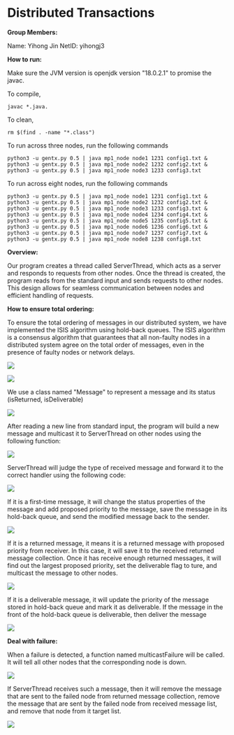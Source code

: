 # Distributed Transactions

**Group Members:**

Name: Yihong Jin
NetID: yihongj3

**How to run:**

Make sure the JVM version is openjdk version "18.0.2.1" to promise the javac.

To compile,

 `javac *.java.`

To clean,

 `rm $(find . -name "*.class")`

To run across three nodes, run the following commands

```shell
python3 -u gentx.py 0.5 | java mp1_node node1 1231 config1.txt &
python3 -u gentx.py 0.5 | java mp1_node node2 1232 config2.txt &
python3 -u gentx.py 0.5 | java mp1_node node3 1233 config3.txt
```

To run across eight nodes, run the following commands

```shell
python3 -u gentx.py 0.5 | java mp1_node node1 1231 config1.txt &
python3 -u gentx.py 0.5 | java mp1_node node2 1232 config2.txt &
python3 -u gentx.py 0.5 | java mp1_node node3 1233 config3.txt &
python3 -u gentx.py 0.5 | java mp1_node node4 1234 config4.txt &
python3 -u gentx.py 0.5 | java mp1_node node5 1235 config5.txt &
python3 -u gentx.py 0.5 | java mp1_node node6 1236 config6.txt &
python3 -u gentx.py 0.5 | java mp1_node node7 1237 config7.txt &
python3 -u gentx.py 0.5 | java mp1_node node8 1238 config8.txt
```

**Overview:**

Our program creates a thread called ServerThread, which acts as a server and responds to requests from other nodes. Once the thread is created, the program reads from the standard input and sends requests to other nodes. This design allows for seamless communication between nodes and efficient handling of requests.

**How to ensure total ordering:**

To ensure the total ordering of messages in our distributed system, we have implemented the ISIS algorithm using hold-back queues. The ISIS algorithm is a consensus algorithm that guarantees that all non-faulty nodes in a distributed system agree on the total order of messages, even in the presence of faulty nodes or network delays.

![](https://github.com/YIHONG-JIN/Total-Order-Multicast-ISIS-Algorithm/blob/main/img/Screenshot%202023-04-05%20at%208.56.33%20PM.png)

![](https://github.com/YIHONG-JIN/Total-Order-Multicast-ISIS-Algorithm/blob/main/img/Screenshot%202023-04-05%20at%208.56.58%20PM.png)

We use a class named "Message" to represent a message and its status (isReturned, isDeliverable)

![](https://github.com/YIHONG-JIN/Total-Order-Multicast-ISIS-Algorithm/blob/main/img/Screenshot%202023-04-05%20at%209.00.19%20PM.png)

After reading a new line from standard input, the program will build a new message and multicast it to ServerThread on other nodes using the following function:

![](https://github.com/YIHONG-JIN/Total-Order-Multicast-ISIS-Algorithm/blob/main/img/Screenshot%202023-04-05%20at%209.02.44%20PM.png)

ServerThread will judge the type of received message and forward it to the correct handler using the following code:

![](https://github.com/YIHONG-JIN/Total-Order-Multicast-ISIS-Algorithm/blob/main/img/Screenshot%202023-04-05%20at%209.13.28%20PM.png)

If it is a first-time message, it will change the status properties of the message and add proposed priority to the message, save the message in its hold-back queue, and send the modified message back to the sender.

![](https://github.com/YIHONG-JIN/Total-Order-Multicast-ISIS-Algorithm/blob/main/img/Screenshot%202023-04-05%20at%209.19.18%20PM.png)

If it is a returned message, it means it is a returned message with proposed priority from receiver. In this case, it will save it to the received returned message collection. Once it has receive enough returned messages, it will find out the largest proposed priority, set the deliverable flag to ture, and multicast the message to other nodes. 

![](https://github.com/YIHONG-JIN/Total-Order-Multicast-ISIS-Algorithm/blob/main/img/Screenshot%202023-04-05%20at%209.27.23%20PM.png)

If it is a deliverable message, it will update the priority of the message stored in hold-back queue and mark it as deliverable. If the message in the front of the hold-back queue is deliverable, then deliver the message

![](https://github.com/YIHONG-JIN/Total-Order-Multicast-ISIS-Algorithm/blob/main/img/Screenshot%202023-04-05%20at%209.29.59%20PM.png)

**Deal with failure:**

When a failure is detected, a function named multicastFailure will be called. It will tell all other nodes that the corresponding node is down.

![](https://github.com/YIHONG-JIN/Total-Order-Multicast-ISIS-Algorithm/blob/main/img/Screenshot%202023-04-05%20at%209.47.38%20PM.png)

If ServerThread receives such a message, then it will remove the message that are sent to the failed node from returned message collection, remove the message that are sent by the failed node from received message list, and remove that node from it target list.

![](https://github.com/YIHONG-JIN/Total-Order-Multicast-ISIS-Algorithm/blob/main/img/Screenshot%202023-04-05%20at%209.48.59%20PM.png)







